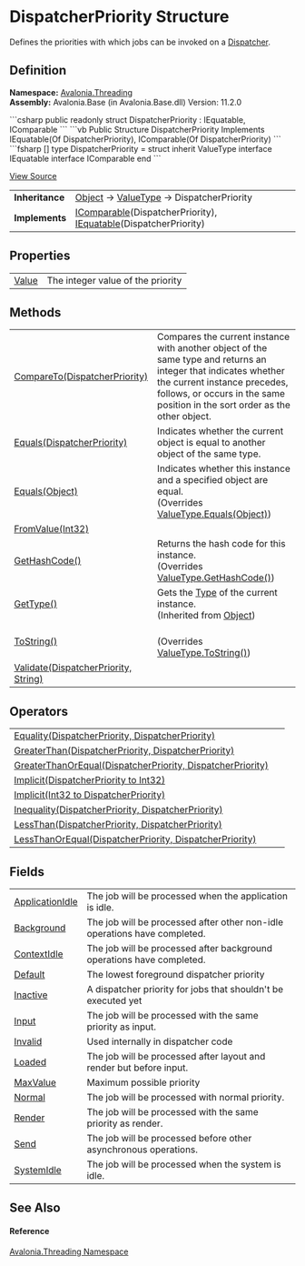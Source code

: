 # DispatcherPriority Structure


Defines the priorities with which jobs can be invoked on a <a href="T_Avalonia_Threading_Dispatcher">Dispatcher</a>.



## Definition
**Namespace:** <a href="N_Avalonia_Threading">Avalonia.Threading</a>  
**Assembly:** Avalonia.Base (in Avalonia.Base.dll) Version: 11.2.0

<Tabs groupId="api-code-preview">
<TabItem value="csharp" label="C#">
```csharp
public readonly struct DispatcherPriority : IEquatable<DispatcherPriority>, 
	IComparable<DispatcherPriority>
```
</TabItem>
<TabItem value="vb" label="VB">
```vb
Public Structure DispatcherPriority
	Implements IEquatable(Of DispatcherPriority), IComparable(Of DispatcherPriority)
```
</TabItem>
<TabItem value="fsharp" label="F#">
```fsharp
[<SealedAttribute>]
type DispatcherPriority = 
    struct
        inherit ValueType
        interface IEquatable<DispatcherPriority>
        interface IComparable<DispatcherPriority>
    end
```
</TabItem>
</Tabs>



<a href="https://github.com/AvaloniaUI/Avalonia/tree/master/src/Avalonia.Base/Threading/DispatcherPriority.cs" title="View the source code">View Source</a>

<table>
<tr><td><strong>Inheritance</strong></td><td><a href="https://learn.microsoft.com/dotnet/api/system.object" target="_blank" rel="noopener noreferrer">Object</a>  →  <a href="https://learn.microsoft.com/dotnet/api/system.valuetype" target="_blank" rel="noopener noreferrer">ValueType</a>  →  DispatcherPriority</td></tr>
<tr><td><strong>Implements</strong></td><td><a href="https://learn.microsoft.com/dotnet/api/system.icomparable-1" target="_blank" rel="noopener noreferrer">IComparable</a>(DispatcherPriority), <a href="https://learn.microsoft.com/dotnet/api/system.iequatable-1" target="_blank" rel="noopener noreferrer">IEquatable</a>(DispatcherPriority)</td></tr>
</table>



## Properties
<table>
<tr>
<td><a href="P_Avalonia_Threading_DispatcherPriority_Value">Value</a></td>
<td>The integer value of the priority</td>
</tr>
</table>

## Methods
<table>
<tr>
<td><a href="M_Avalonia_Threading_DispatcherPriority_CompareTo">CompareTo(DispatcherPriority)</a></td>
<td>Compares the current instance with another object of the same type and returns an integer that indicates whether the current instance precedes, follows, or occurs in the same position in the sort order as the other object.</td>
</tr>
<tr>
<td><a href="M_Avalonia_Threading_DispatcherPriority_Equals">Equals(DispatcherPriority)</a></td>
<td>Indicates whether the current object is equal to another object of the same type.</td>
</tr>
<tr>
<td><a href="M_Avalonia_Threading_DispatcherPriority_Equals_1">Equals(Object)</a></td>
<td>Indicates whether this instance and a specified object are equal.<br />(Overrides <a href="https://learn.microsoft.com/dotnet/api/system.valuetype.equals" target="_blank" rel="noopener noreferrer">ValueType.Equals(Object)</a>)</td>
</tr>
<tr>
<td><a href="M_Avalonia_Threading_DispatcherPriority_FromValue">FromValue(Int32)</a></td>
<td> </td>
</tr>
<tr>
<td><a href="M_Avalonia_Threading_DispatcherPriority_GetHashCode">GetHashCode()</a></td>
<td>Returns the hash code for this instance.<br />(Overrides <a href="https://learn.microsoft.com/dotnet/api/system.valuetype.gethashcode" target="_blank" rel="noopener noreferrer">ValueType.GetHashCode()</a>)</td>
</tr>
<tr>
<td><a href="https://learn.microsoft.com/dotnet/api/system.object.gettype" target="_blank" rel="noopener noreferrer">GetType()</a></td>
<td>Gets the <a href="https://learn.microsoft.com/dotnet/api/system.type" target="_blank" rel="noopener noreferrer">Type</a> of the current instance.<br />(Inherited from <a href="https://learn.microsoft.com/dotnet/api/system.object" target="_blank" rel="noopener noreferrer">Object</a>)</td>
</tr>
<tr>
<td><a href="M_Avalonia_Threading_DispatcherPriority_ToString">ToString()</a></td>
<td><br />(Overrides <a href="https://learn.microsoft.com/dotnet/api/system.valuetype.tostring" target="_blank" rel="noopener noreferrer">ValueType.ToString()</a>)</td>
</tr>
<tr>
<td><a href="M_Avalonia_Threading_DispatcherPriority_Validate">Validate(DispatcherPriority, String)</a></td>
<td> </td>
</tr>
</table>

## Operators
<table>
<tr>
<td><a href="M_Avalonia_Threading_DispatcherPriority_op_Equality">Equality(DispatcherPriority, DispatcherPriority)</a></td>
<td> </td>
</tr>
<tr>
<td><a href="M_Avalonia_Threading_DispatcherPriority_op_GreaterThan">GreaterThan(DispatcherPriority, DispatcherPriority)</a></td>
<td> </td>
</tr>
<tr>
<td><a href="M_Avalonia_Threading_DispatcherPriority_op_GreaterThanOrEqual">GreaterThanOrEqual(DispatcherPriority, DispatcherPriority)</a></td>
<td> </td>
</tr>
<tr>
<td><a href="M_Avalonia_Threading_DispatcherPriority_op_Implicit">Implicit(DispatcherPriority to Int32)</a></td>
<td> </td>
</tr>
<tr>
<td><a href="M_Avalonia_Threading_DispatcherPriority_op_Implicit_1">Implicit(Int32 to DispatcherPriority)</a></td>
<td> </td>
</tr>
<tr>
<td><a href="M_Avalonia_Threading_DispatcherPriority_op_Inequality">Inequality(DispatcherPriority, DispatcherPriority)</a></td>
<td> </td>
</tr>
<tr>
<td><a href="M_Avalonia_Threading_DispatcherPriority_op_LessThan">LessThan(DispatcherPriority, DispatcherPriority)</a></td>
<td> </td>
</tr>
<tr>
<td><a href="M_Avalonia_Threading_DispatcherPriority_op_LessThanOrEqual">LessThanOrEqual(DispatcherPriority, DispatcherPriority)</a></td>
<td> </td>
</tr>
</table>

## Fields
<table>
<tr>
<td><a href="F_Avalonia_Threading_DispatcherPriority_ApplicationIdle">ApplicationIdle</a></td>
<td>The job will be processed when the application is idle.</td>
</tr>
<tr>
<td><a href="F_Avalonia_Threading_DispatcherPriority_Background">Background</a></td>
<td>The job will be processed after other non-idle operations have completed.</td>
</tr>
<tr>
<td><a href="F_Avalonia_Threading_DispatcherPriority_ContextIdle">ContextIdle</a></td>
<td>The job will be processed after background operations have completed.</td>
</tr>
<tr>
<td><a href="F_Avalonia_Threading_DispatcherPriority_Default">Default</a></td>
<td>The lowest foreground dispatcher priority</td>
</tr>
<tr>
<td><a href="F_Avalonia_Threading_DispatcherPriority_Inactive">Inactive</a></td>
<td>A dispatcher priority for jobs that shouldn't be executed yet</td>
</tr>
<tr>
<td><a href="F_Avalonia_Threading_DispatcherPriority_Input">Input</a></td>
<td>The job will be processed with the same priority as input.</td>
</tr>
<tr>
<td><a href="F_Avalonia_Threading_DispatcherPriority_Invalid">Invalid</a></td>
<td>Used internally in dispatcher code</td>
</tr>
<tr>
<td><a href="F_Avalonia_Threading_DispatcherPriority_Loaded">Loaded</a></td>
<td>The job will be processed after layout and render but before input.</td>
</tr>
<tr>
<td><a href="F_Avalonia_Threading_DispatcherPriority_MaxValue">MaxValue</a></td>
<td>Maximum possible priority</td>
</tr>
<tr>
<td><a href="F_Avalonia_Threading_DispatcherPriority_Normal">Normal</a></td>
<td>The job will be processed with normal priority.</td>
</tr>
<tr>
<td><a href="F_Avalonia_Threading_DispatcherPriority_Render">Render</a></td>
<td>The job will be processed with the same priority as render.</td>
</tr>
<tr>
<td><a href="F_Avalonia_Threading_DispatcherPriority_Send">Send</a></td>
<td>The job will be processed before other asynchronous operations.</td>
</tr>
<tr>
<td><a href="F_Avalonia_Threading_DispatcherPriority_SystemIdle">SystemIdle</a></td>
<td>The job will be processed when the system is idle.</td>
</tr>
</table>

## See Also


#### Reference
<a href="N_Avalonia_Threading">Avalonia.Threading Namespace</a>  

